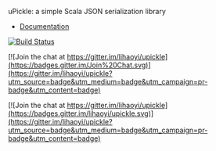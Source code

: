 uPickle: a simple Scala JSON serialization library

- [Documentation](https://lihaoyi.github.io/upickle)

[![Build Status](https://travis-ci.org/lihaoyi/upickle.svg)](https://travis-ci.org/lihaoyi/upickle)


[![Join the chat at https://gitter.im/lihaoyi/upickle](https://badges.gitter.im/Join%20Chat.svg)](https://gitter.im/lihaoyi/upickle?utm_source=badge&utm_medium=badge&utm_campaign=pr-badge&utm_content=badge)


[![Join the chat at https://gitter.im/lihaoyi/upickle](https://badges.gitter.im/lihaoyi/upickle.svg)](https://gitter.im/lihaoyi/upickle?utm_source=badge&utm_medium=badge&utm_campaign=pr-badge&utm_content=badge)